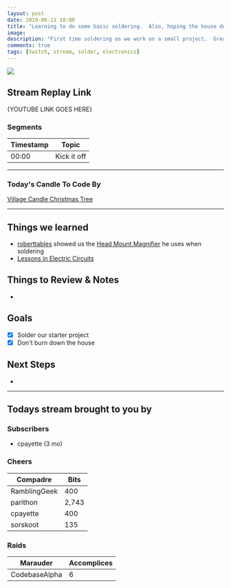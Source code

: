 ```yaml
---
layout: post
date: 2019-06-11 18:00
title: "Learning to do some basic soldering.  Also, hoping the house doesn't burn down."
image:
description: "First time soldering as we work on a small project.  Great help from chat and we got our project working."
comments: true
tags: [twitch, stream, solder, electronics]
---
```


<img src="{{page.image}}"/>

## Stream Replay Link

{YOUTUBE LINK GOES HERE}

<!--more-->

### Segments

| Timestamp | Topic             |
| ---       | ---               |
| 00:00     | Kick it off       |


---

### Today's Candle To Code By

[Village Candle Christmas Tree](https://amzn.to/2Djr7R0)

---

## Things we learned

- [roberttables](https://github.com/mtheoryx) showed us the [Head Mount Magnifier](https://amzn.to/31qd6M4) he uses when soldering
- [Lessons in Electric Circuits](https://www.allaboutcircuits.com/textbook/)

## Things to Review & Notes

-

## Goals

- [x] Solder our starter project
- [x] Don't burn down the house

## Next Steps

-

---

## Todays stream brought to you by

### Subscribers

- cpayette (3 mo)


### Cheers

| Compadre      | Bits        |
| ---           | ---         |
| RamblingGeek  | 400         |
| parithon      | 2,743       |
| cpayette      | 400         |
| sorskoot      | 135         |


### Raids

| Marauder      | Accomplices   |
| ---           | ---           |
| CodebaseAlpha | 6             |
